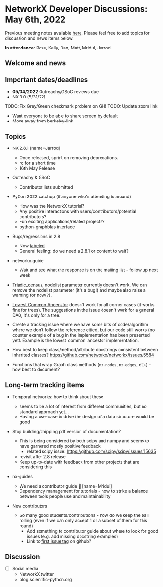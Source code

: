 # NetworkX Developer Discussions: May 6th, 2022

Previous meeting notes available [here](https://github.com/networkx/archive/tree/main/meetings). Please feel free to add topics for discussion and news items below.

**In attendance:** Ross, Kelly, Dan, Matt, Mridul, Jarrod

## Welcome and news



## Important dates/deadlines

- **05/04/2022** Outreachy/GSoC reviews due
- NX 3.0 (5/31/22)

TODO: Fix Grey/Green checkmark problem on GH!
TODO: Update zoom link
  - Want everyone to be able to share screen by default
  - Move away from berkeley-link

## Topics

- NX 2.8.1 [name=Jarrod]
    - Once released, sprint on removing deprecations.
    - rc for a short time
    - 16th May Release

- Outreachy & GSoC
    - Contributor lists submitted

- PyCon 2022 catchup (if anyone who's attending is around)
  * How was the NetworkX tutorial?
  * Any positive interactions with users/contributors/potential contributors?
  * Fun exciting applications/related projects?
  * python-graphblas interface

- Bugs/regressions in 2.8
  * Now [labeled](https://github.com/networkx/networkx/pulls?q=is%3Apr+milestone%3Anetworkx-2.8.1+)
  * General feeling: do we need a 2.8.1 or content to wait?

- networkx.guide
  * Wait and see what the response is on the mailing list - follow up next week

- [Triadic_census](https://github.com/networkx/networkx/issues/5557), nodelist parameter currently doesn't work. We can remove the nodelist parameter (it's a bug!) and maybe also raise a warning for now(?).


- [Lowest Common Ancenstor](https://github.com/networkx/networkx/issues/5547) doesn't work for all corner cases (it works fine for trees). The suggestions in the issue doesn't work for a general DAG, it's only for a tree.

- Create a tracking issue where we have some bits of code/algorithm where we don't follow the reference citied, but our code still works (no counter example of a bug in the implementation has been presented yet). Example is the lowest_common_ancestor implementation.

- How best to keep class/method/attribute docstrings consistent between inherited classes? https://github.com/networkx/networkx/issues/5584

- Functions that wrap Graph class methods (`nx.nodes`, `nx.edges`, etc.) - how best to document?


## Long-term tracking items

- Temporal networks: how to think about these
  * seems to be a lot of interest from different communities, but no standard approach yet...
  * Having a use-case to drive the design of a data structure would be good

- Stop building/shipping pdf version of documentation?
  * This is being considered by both scipy and numpy and seems to have garnered mostly positive feedback
    - related scipy issue: https://github.com/scipy/scipy/issues/15635
  * revisit after 2.8 release
  * Keep up-to-date with feedback from other projects that are considering this

- nx-guides
  * We need a contributor guide :book: [name=Mridul]
  * Dependency management for tutorials - how to strike a balance between tools people use and maintainability

- New contributors
  * So many good students/contributions - how do we keep the ball rolling (even if we can only accept 1 or a subset of them for this round)
    - Add something to contributor guide about where to look for good issues (e.g. add missing docstring examples)
    - Link to [first issue tag](https://github.com/networkx/networkx/labels/Good%20First%20Issue) on github?
## Discussion

- [ ] Social media
    * NetworkX twitter
    * blog.scientific-python.org
